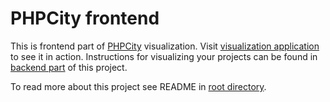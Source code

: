 # PHPCity frontend
This is frontend part of [PHPCity](https://github.com/adrianhuna/PHPCity) visualization. Visit [visualization application](https://adrianhuna.github.io/PHPCity) to see it in action. Instructions for visualizing your projects can be found in [backend part](https://adrianhuna.github.io/PHPCity/backend) of this project.

To read more about this project see README in [root directory](https://adrianhuna.github.io/PHPCity/README.md).